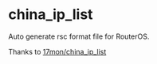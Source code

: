 # china_ip_list
Auto generate rsc format file for RouterOS.


Thanks to [17mon/china_ip_list](https://github.com/17mon/china_ip_list)
